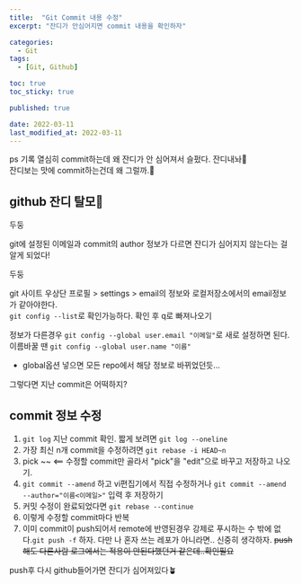```yaml
---
title:  "Git Commit 내용 수정"
excerpt: "잔디가 안심어지면 commit 내용을 확인하자"

categories:
  - Git
tags:
  - [Git, Github]

toc: true
toc_sticky: true

published: true

date: 2022-03-11
last_modified_at: 2022-03-11
---
```


ps 기록 열심히 commit하는데 왜 잔디가 안 심어져서 슬펐다. 
잔디내놔🌱  
잔디보는 맛에 commit하는건데 왜 그럴까.🤔

## github 잔디 탈모🌳

두둥 

git에 설정된 이메일과 commit의 author 정보가 다르면 잔디가 심어지지 않는다는 걸 알게 되었다!

두둥

git 사이트 우상단 프로필 > settings > email의 정보와 
로컬저장소에서의 email정보가 같아야한다.  
`git config --list`로 확인가능하다. 확인 후 q로 빠져나오기

정보가 다른경우
`git config --global user.email "이메일"`로 새로 설정하면 된다.  
이름바꿀 땐 `git config --global user.name "이름"`
- global옵션 넣으면 모든 repo에서 해당 정보로 바뀌었던듯...

그렇다면 지난 commit은 어떡하지?

## commit 정보 수정

1. `git log` 지난 commit 확인. 
    짧게 보려면 `git log --oneline`
2. 가장 최신 n개 commit을 수정하려면 `git rebase -i HEAD~n`
3. pick ~~ <== 수정할 commit만 골라서 "pick"을 "edit"으로 바꾸고 저장하고 나오기.
4. `git commit --amend` 하고 vi편집기에서 직접 수정하거나
`git commit --amend --author="이름<이메일>"` 입력 후 저장하기
5. 커밋 수정이 완료되었다면 `git rebase --continue`
6. 이렇게 수정할 commit마다 반복
7. 이미 commit이 push되어서 remote에 반영된경우 강제로 푸시하는 수 밖에 없다.`git push -f` 하자. 다만 나 혼자 쓰는 레포가 아니라면.. 신중히 생각하자.
    ~~push해도 다른사람 로그에서는 적용이 안된다했던거 같은데..확인필요~~


push후 다시 github들어가면 잔디가 심어져있다🪴